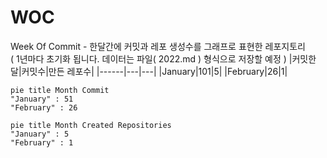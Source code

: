 # WOC
Week Of Commit - 한달간에 커밋과 레포 생성수를 그래프로 표현한 레포지토리<br />
( 1년마다 초기화 됩니다. 데이터는 파일( 2022.md ) 형식으로 저장할 예정 )
|커밋한 달|커밋수|만든 레포수|
|------|---|---|
|January|101|5|
|February|26|1|

```mermaid
pie title Month Commit
"January" : 51
"February" : 26
```

```mermaid
pie title Month Created Repositories
"January" : 5
"February" : 1
```
